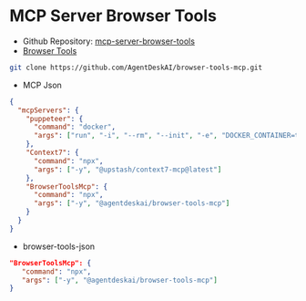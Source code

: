 # MCP Server Browser Tools

- Github Repository: [mcp-server-browser-tools](https://github.com/AgentDeskAI/mcp-server-browser-tools)
- [Browser Tools](https://www.youtube.com/watch?v=g08kmknV5Sg)

```bash
git clone https://github.com/AgentDeskAI/browser-tools-mcp.git
```
- MCP Json
```json
{
  "mcpServers": {
    "puppeteer": {
      "command": "docker",
      "args": ["run", "-i", "--rm", "--init", "-e", "DOCKER_CONTAINER=true", "mcp/puppeteer"]
    },
    "Context7": {
      "command": "npx",
      "args": ["-y", "@upstash/context7-mcp@latest"]
    },
    "BrowserToolsMcp": {
      "command": "npx",
      "args": ["-y", "@agentdeskai/browser-tools-mcp"]
    }
  }
}
```

- browser-tools-json
```json
"BrowserToolsMcp": {
   "command": "npx",
   "args": ["-y", "@agentdeskai/browser-tools-mcp"]
}
```